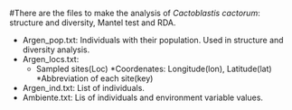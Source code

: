 #There are the files to make the analysis of *Cactoblastis cactorum*: structure and diversity, Mantel test and RDA.

* Argen_pop.txt: Individuals with their population. Used in structure and diversity analysis.
* Argen_locs.txt: 
   * Sampled sites(Loc)
   *Coordenates: Longitude(lon), Latitude(lat)
   *Abbreviation of each site(key)
* Argen_ind.txt: List of individuals.
* Ambiente.txt: Lis of individuals and environment variable values.
